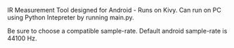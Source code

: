 IR Measurement Tool designed for Android - Runs on Kivy.
Can run on PC using Python Intepreter by running main.py.

Be sure to choose a compatible sample-rate.
Default android sample-rate is 44100 Hz.
